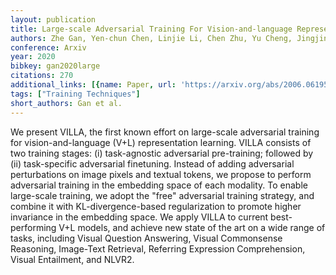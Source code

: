 ```yaml
---
layout: publication
title: Large-scale Adversarial Training For Vision-and-language Representation Learning
authors: Zhe Gan, Yen-chun Chen, Linjie Li, Chen Zhu, Yu Cheng, Jingjing Liu
conference: Arxiv
year: 2020
bibkey: gan2020large
citations: 270
additional_links: [{name: Paper, url: 'https://arxiv.org/abs/2006.06195'}]
tags: ["Training Techniques"]
short_authors: Gan et al.
---
```

We present VILLA, the first known effort on large-scale adversarial training
for vision-and-language (V+L) representation learning. VILLA consists of two
training stages: (i) task-agnostic adversarial pre-training; followed by (ii)
task-specific adversarial finetuning. Instead of adding adversarial
perturbations on image pixels and textual tokens, we propose to perform
adversarial training in the embedding space of each modality. To enable
large-scale training, we adopt the "free" adversarial training strategy, and
combine it with KL-divergence-based regularization to promote higher invariance
in the embedding space. We apply VILLA to current best-performing V+L models,
and achieve new state of the art on a wide range of tasks, including Visual
Question Answering, Visual Commonsense Reasoning, Image-Text Retrieval,
Referring Expression Comprehension, Visual Entailment, and NLVR2.